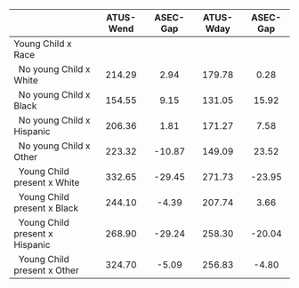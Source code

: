 
|                      |    ATUS-Wend |     ASEC-Gap |    ATUS-Wday |     ASEC-Gap |
| -------------------- | :----------: | :----------: | :----------: | :----------: |
| Young Child x Race   |              |              |              |              |
| &nbsp;&nbsp;No young Child x White |       214.29 |         2.94 |       179.78 |         0.28 |
| &nbsp;&nbsp;No young Child x Black |       154.55 |         9.15 |       131.05 |        15.92 |
| &nbsp;&nbsp;No young Child x Hispanic |       206.36 |         1.81 |       171.27 |         7.58 |
| &nbsp;&nbsp;No young Child x Other |       223.32 |       -10.87 |       149.09 |        23.52 |
| &nbsp;&nbsp;Young Child present x White |       332.65 |       -29.45 |       271.73 |       -23.95 |
| &nbsp;&nbsp;Young Child present x Black |       244.10 |        -4.39 |       207.74 |         3.66 |
| &nbsp;&nbsp;Young Child present x Hispanic |       268.90 |       -29.24 |       258.30 |       -20.04 |
| &nbsp;&nbsp;Young Child present x Other |       324.70 |        -5.09 |       256.83 |        -4.80 |

